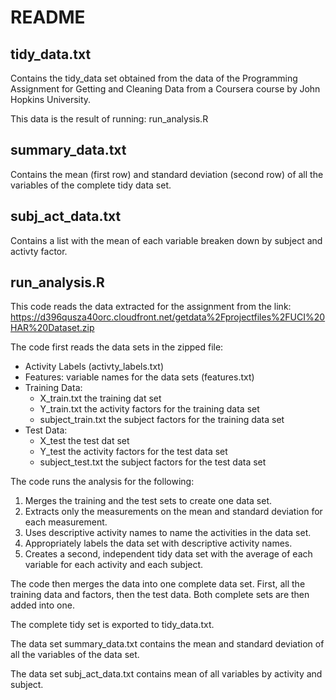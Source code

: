 
# README

## tidy_data.txt

Contains the tidy_data set obtained from the data of the Programming Assignment for Getting and Cleaning Data from a Coursera course by John Hopkins University.

This data is the result of running: run_analysis.R



## summary_data.txt

Contains the mean (first row) and standard deviation (second row) of all the variables of the complete tidy data set.



## subj_act_data.txt

Contains a list with the mean of each variable breaken down by subject and activty factor. 



## run_analysis.R

This code reads the data extracted for the assignment from the link: https://d396qusza40orc.cloudfront.net/getdata%2Fprojectfiles%2FUCI%20HAR%20Dataset.zip

The code first reads the data sets in the zipped file:

- Activity Labels (activty_labels.txt)
- Features: variable names for the data sets (features.txt)
- Training Data:
  * X_train.txt the training dat set
  * Y_train.txt the activity factors for the training data set
  * subject_train.txt the subject factors for the training data set 
- Test Data:
  * X_test the test dat set
  * Y_test the activity factors for the test data set
  * subject_test.txt the subject factors for the test data set


The code runs the analysis for the following:  
1. Merges the training and the test sets to create one data set.  
2. Extracts only the measurements on the mean and standard deviation for each measurement.  
3. Uses descriptive activity names to name the activities in the data set.  
4. Appropriately labels the data set with descriptive activity names.  
5. Creates a second, independent tidy data set with the average of each variable for each activity and each subject.  


The code then merges the data into one complete data set. First, all the training data and factors, then the test data. Both complete sets are then added into one.

The complete tidy set is exported to tidy_data.txt.

The data set summary_data.txt contains the mean and standard deviation of all the variables of the data set.

The data set subj_act_data.txt contains mean of all variables by activity and subject.


